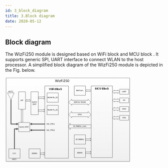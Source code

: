 ```yaml
---
id: 3_block_diagram
title: 3.Block diagram
date: 2020-05-12
---
```


## Block diagram

The WizFi250 module is designed based on WiFi block and MCU block . It
supports generic SPI, UART interface to connect WLAN to the host
processor. A simplified block diagram of the WizFi250 module is depicted
in the Fig. below.

![](/img/products/wizfi250/wifi250ds-1.png)
